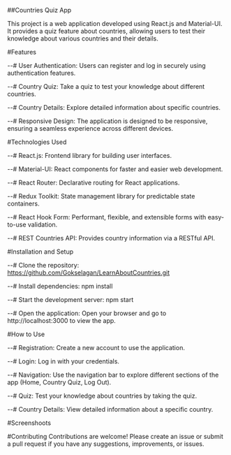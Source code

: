 ##Countries Quiz App

This project is a web application developed using React.js and Material-UI. It provides a quiz feature about countries, allowing users to test their knowledge about various countries and their details.

#Features

--# User Authentication: Users can register and log in securely using authentication features.

--# Country Quiz: Take a quiz to test your knowledge about different countries.

--# Country Details: Explore detailed information about specific countries.

--# Responsive Design: The application is designed to be responsive, ensuring a seamless experience across different devices.

#Technologies Used

--# React.js: Frontend library for building user interfaces.

--# Material-UI: React components for faster and easier web development.

--# React Router: Declarative routing for React applications.

--# Redux Toolkit: State management library for predictable state containers.

--# React Hook Form: Performant, flexible, and extensible forms with easy-to-use validation.

--# REST Countries API: Provides country information via a RESTful API.

#Installation and Setup

--# Clone the repository: https://github.com/Gokselagan/LearnAboutCountries.git

--# Install dependencies:
npm install

--# Start the development server:
npm start

--# Open the application:
Open your browser and go to http://localhost:3000 to view the app.

#How to Use

--# Registration: Create a new account to use the application.

--# Login: Log in with your credentials.

--# Navigation: Use the navigation bar to explore different sections of the app (Home, Country Quiz, Log Out).

--# Quiz: Test your knowledge about countries by taking the quiz.

--# Country Details: View detailed information about a specific country.

#Screenshoots





#Contributing
Contributions are welcome! Please create an issue or submit a pull request if you have any suggestions, improvements, or issues.

